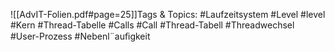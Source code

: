 
![[AdvIT-Folien.pdf#page=25]]Tags & Topics:
   #Laufzeitsystem
   #Level
   #level
   #Kern
   #Thread-Tabelle
   #Calls
   #Call
   #Thread-Tabell
   #Threadwechsel
   #User-Prozess
   #Nebenl¨auﬁgkeit
